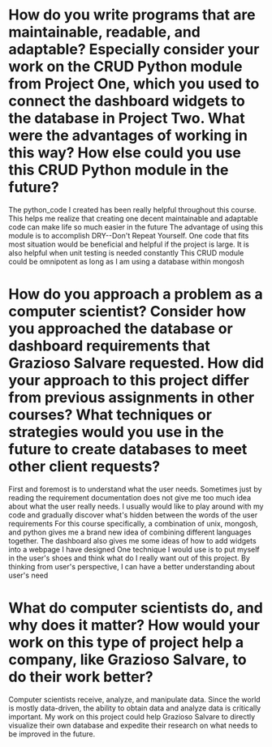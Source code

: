 # How do you write programs that are maintainable, readable, and adaptable? Especially consider your work on the CRUD Python module from Project One, which you used to connect the dashboard widgets to the database in Project Two. What were the advantages of working in this way? How else could you use this CRUD Python module in the future?
The python_code I created has been really helpful throughout this course. This helps me realize that creating one decent maintainable and adaptable code can make life so much easier in the future
The advantage of using this module is to accomplish DRY--Don't Repeat Yourself. One code that fits most situation would be beneficial and helpful if the project is large. It is also helpful when unit testing is needed constantly
This CRUD module could be omnipotent as long as I am using a database within mongosh
# How do you approach a problem as a computer scientist? Consider how you approached the database or dashboard requirements that Grazioso Salvare requested. How did your approach to this project differ from previous assignments in other courses? What techniques or strategies would you use in the future to create databases to meet other client requests?
First and foremost is to understand what the user needs. Sometimes just by reading the requirement documentation does not give me too much idea about what the user really needs. I usually would like to play around with my code and gradually discover what's hidden between the words of the user requirements
For this course specifically, a combination of unix, mongosh, and python gives me a brand new idea of combining different languages together. The dashboard also gives me some ideas of how to add widgets into a webpage I have designed
One technique I would use is to put myself in the user's shoes and think what do I really want out of this project. By thinking from user's perspective, I can have a better understanding about user's need
# What do computer scientists do, and why does it matter? How would your work on this type of project help a company, like Grazioso Salvare, to do their work better?
Computer scientists receive, analyze, and manipulate data. Since the world is mostly data-driven, the ability to obtain data and analyze data is critically important. My work on this project could help Grazioso Salvare to directly visualize their own database and expedite their research on what needs to be improved in the future.
